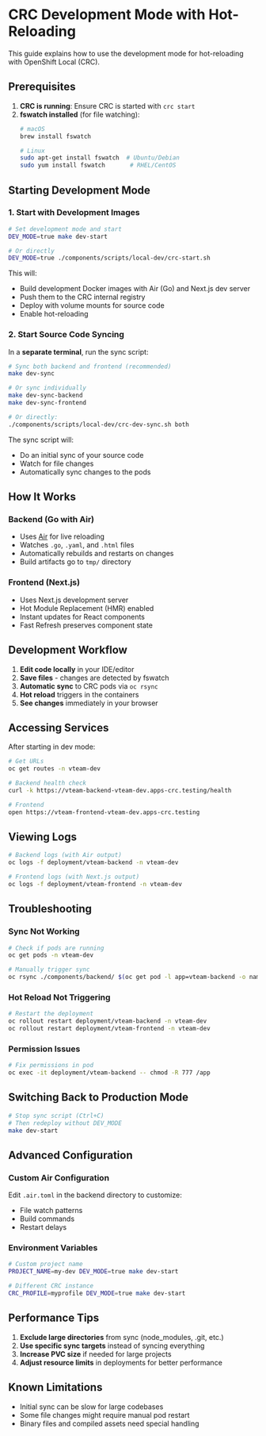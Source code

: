# CRC Development Mode with Hot-Reloading

This guide explains how to use the development mode for hot-reloading with OpenShift Local (CRC).


## Prerequisites

1. **CRC is running**: Ensure CRC is started with `crc start`
2. **fswatch installed** (for file watching):
   ```bash
   # macOS
   brew install fswatch
   
   # Linux
   sudo apt-get install fswatch  # Ubuntu/Debian
   sudo yum install fswatch       # RHEL/CentOS
   ```

## Starting Development Mode

### 1. Start with Development Images

```bash
# Set development mode and start
DEV_MODE=true make dev-start

# Or directly
DEV_MODE=true ./components/scripts/local-dev/crc-start.sh
```

This will:
- Build development Docker images with Air (Go) and Next.js dev server
- Push them to the CRC internal registry
- Deploy with volume mounts for source code
- Enable hot-reloading

### 2. Start Source Code Syncing

In a **separate terminal**, run the sync script:

```bash
# Sync both backend and frontend (recommended)
make dev-sync

# Or sync individually  
make dev-sync-backend
make dev-sync-frontend

# Or directly:
./components/scripts/local-dev/crc-dev-sync.sh both
```

The sync script will:
- Do an initial sync of your source code
- Watch for file changes
- Automatically sync changes to the pods

## How It Works

### Backend (Go with Air)
- Uses [Air](https://github.com/air-verse/air) for live reloading
- Watches `.go`, `.yaml`, and `.html` files
- Automatically rebuilds and restarts on changes
- Build artifacts go to `tmp/` directory

### Frontend (Next.js)
- Uses Next.js development server
- Hot Module Replacement (HMR) enabled
- Instant updates for React components
- Fast Refresh preserves component state

## Development Workflow

1. **Edit code locally** in your IDE/editor
2. **Save files** - changes are detected by fswatch
3. **Automatic sync** to CRC pods via `oc rsync`
4. **Hot reload** triggers in the containers
5. **See changes** immediately in your browser

## Accessing Services

After starting in dev mode:
```bash
# Get URLs
oc get routes -n vteam-dev

# Backend health check
curl -k https://vteam-backend-vteam-dev.apps-crc.testing/health

# Frontend
open https://vteam-frontend-vteam-dev.apps-crc.testing
```

## Viewing Logs

```bash
# Backend logs (with Air output)
oc logs -f deployment/vteam-backend -n vteam-dev

# Frontend logs (with Next.js output)
oc logs -f deployment/vteam-frontend -n vteam-dev
```

## Troubleshooting

### Sync Not Working
```bash
# Check if pods are running
oc get pods -n vteam-dev

# Manually trigger sync
oc rsync ./components/backend/ $(oc get pod -l app=vteam-backend -o name | head -1):/app/
```

### Hot Reload Not Triggering
```bash
# Restart the deployment
oc rollout restart deployment/vteam-backend -n vteam-dev
oc rollout restart deployment/vteam-frontend -n vteam-dev
```

### Permission Issues
```bash
# Fix permissions in pod
oc exec -it deployment/vteam-backend -- chmod -R 777 /app
```

## Switching Back to Production Mode

```bash
# Stop sync script (Ctrl+C)
# Then redeploy without DEV_MODE
make dev-start
```

## Advanced Configuration

### Custom Air Configuration
Edit `.air.toml` in the backend directory to customize:
- File watch patterns
- Build commands
- Restart delays

### Environment Variables
```bash
# Custom project name
PROJECT_NAME=my-dev DEV_MODE=true make dev-start

# Different CRC instance
CRC_PROFILE=myprofile DEV_MODE=true make dev-start
```

## Performance Tips

1. **Exclude large directories** from sync (node_modules, .git, etc.)
2. **Use specific sync targets** instead of syncing everything
3. **Increase PVC size** if needed for large projects
4. **Adjust resource limits** in deployments for better performance

## Known Limitations

- Initial sync can be slow for large codebases
- Some file changes might require manual pod restart
- Binary files and compiled assets need special handling
